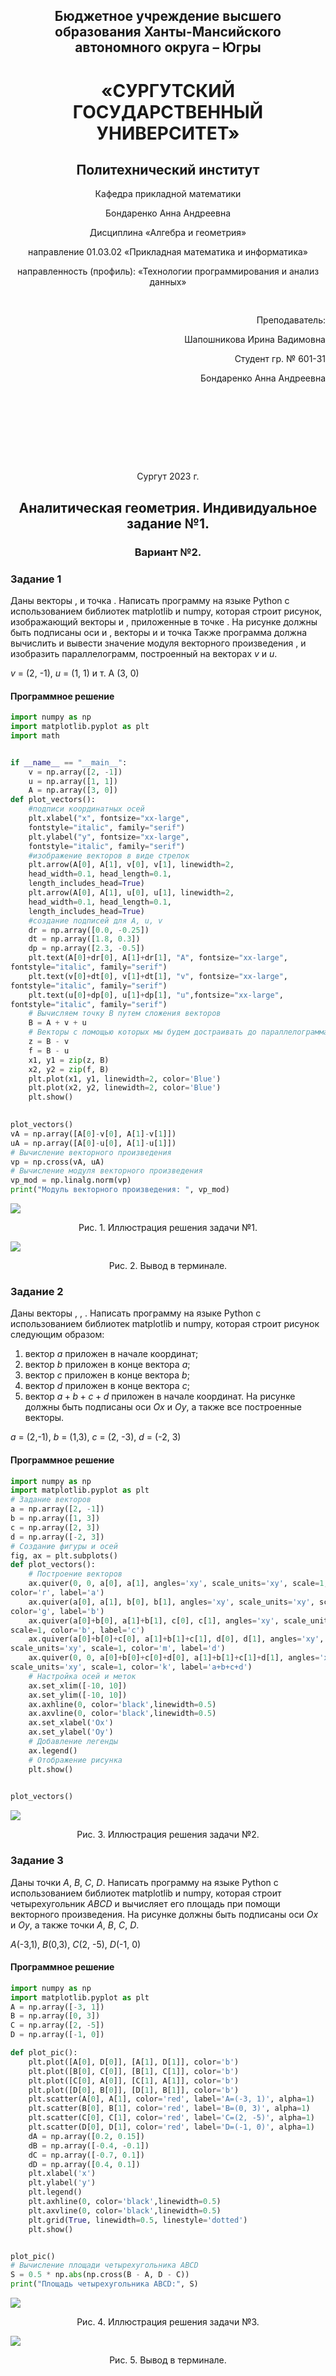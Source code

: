 
<h2 style="text-align: center;">Бюджетное учреждение высшего образования Ханты-Мансийского автономного округа – Югры</h2>  

<h1 style="text-align: center;">«СУРГУТСКИЙ ГОСУДАРСТВЕННЫЙ УНИВЕРСИТЕТ»</h1>

<h2 style="text-align: center;">Политехнический институт</h2>

<p style="text-align: center;">Кафедра прикладной математики</p>

<p style="text-align: center;">Бондаренко Анна Андреевна</p>



<p style="text-align: center;">Дисциплина «Алгебра и геометрия»</p>

<p style="text-align: center;">направление 01.03.02 «Прикладная математика и информатика»</p>

<p style="text-align: center;">направленность (профиль): «Технологии программирования и анализ данных»</p>

<pre>

</pre>

<p style="text-align: right;">Преподаватель:  </p>

<p style="text-align: right;">Шапошникова Ирина Вадимовна</p>

<p style="text-align: right;">Студент гр. № 601-31</p>

<p style="text-align: right;">Бондаренко Анна Андреевна</p>

<pre>







</pre>

<p style="text-align: center;">Сургут 2023 г.</p>

<h2 style="text-align: center;">Аналитическая геометрия. Индивидуальное задание №1.</h2>

<h3 style="text-align: center;">Вариант №2.</h3>

### Задание 1
Даны векторы , и точка . Написать программу на языке 
Python с использованием библиотек matplotlib и numpy, которая строит 
рисунок, изображающий векторы и , приложенные в точке . На рисунке 
должны быть подписаны оси и , векторы и и точка 
Также программа должна вычислить и вывести значение модуля
векторного произведения , и изобразить параллелограмм, построенный
на векторах $v$ и $u$.

$v$ = (2, -1), $u$ = (1, 1) и т. A (3, 0)

#### Программное решение
```python
import numpy as np 
import matplotlib.pyplot as plt 
import math


if __name__ == "__main__":
    v = np.array([2, -1])
    u = np.array([1, 1])
    A = np.array([3, 0])
def plot_vectors():
    #подписи координатных осей
    plt.xlabel("x", fontsize="xx-large",
    fontstyle="italic", family="serif")
    plt.ylabel("y", fontsize="xx-large",
    fontstyle="italic", family="serif")
    #изображение векторов в виде стрелок
    plt.arrow(A[0], A[1], v[0], v[1], linewidth=2,
    head_width=0.1, head_length=0.1,
    length_includes_head=True)
    plt.arrow(A[0], A[1], u[0], u[1], linewidth=2,
    head_width=0.1, head_length=0.1,
    length_includes_head=True)
    #создание подписей для A, u, v
    dr = np.array([0.0, -0.25])
    dt = np.array([1.8, 0.3])
    dp = np.array([2.3, -0.5])
    plt.text(A[0]+dr[0], A[1]+dr[1], "A", fontsize="xx-large",
fontstyle="italic", family="serif")
    plt.text(v[0]+dt[0], v[1]+dt[1], "v", fontsize="xx-large",
fontstyle="italic", family="serif")
    plt.text(u[0]+dp[0], u[1]+dp[1], "u",fontsize="xx-large",
fontstyle="italic", family="serif")
    # Вычисляем точку B путем сложения векторов
    B = A + v + u 
    # Векторы с помощью которых мы будем достраивать до параллелограмма
    z = B - v
    f = B - u
    x1, y1 = zip(z, B)
    x2, y2 = zip(f, B)
    plt.plot(x1, y1, linewidth=2, color='Blue')
    plt.plot(x2, y2, linewidth=2, color='Blue')
    plt.show()

    
plot_vectors()
vA = np.array([A[0]-v[0], A[1]-v[1]])
uA = np.array([A[0]-u[0], A[1]-u[1]])
# Вычисление векторного произведения
vp = np.cross(vA, uA)
# Вычисление модуля векторного произведения
vp_mod = np.linalg.norm(vp)
print("Модуль векторного произведения: ", vp_mod)

```

![](1.png)

<p style="text-align: center;">Рис. 1. Иллюстрация решения задачи №1.</p>

![](2.png)

<p style="text-align: center;">Рис. 2. Вывод в терминале.</p>

### Задание 2

Даны векторы , , . Написать программу на языке Python с 
использованием библиотек matplotlib и numpy, которая строит рисунок 
следующим образом: 
1) вектор $a$ приложен в начале координат;
2) вектор $b$ приложен в конце вектора $a$;
3) вектор $c$ приложен в конце вектора $b$;
4) вектор $d$ приложен в конце вектора $c$;
5) вектор $a+b+c+d$ приложен в начале координат.
На рисунке должны быть подписаны оси $Ox$ и $Oy$, а также все построенные векторы.

$a$ = (2,-1), $b$ = (1,3), $c$ = (2, -3), $d$ = (-2, 3)

#### Программное решение

```python
import numpy as np
import matplotlib.pyplot as plt
# Задание векторов
a = np.array([2, -1])
b = np.array([1, 3])
c = np.array([2, 3])
d = np.array([-2, 3])
# Создание фигуры и осей
fig, ax = plt.subplots()
def plot_vectors():
    # Построение векторов
    ax.quiver(0, 0, a[0], a[1], angles='xy', scale_units='xy', scale=1,
color='r', label='a')
    ax.quiver(a[0], a[1], b[0], b[1], angles='xy', scale_units='xy', scale=1,
color='g', label='b')
    ax.quiver(a[0]+b[0], a[1]+b[1], c[0], c[1], angles='xy', scale_units='xy',
scale=1, color='b', label='c')
    ax.quiver(a[0]+b[0]+c[0], a[1]+b[1]+c[1], d[0], d[1], angles='xy',
scale_units='xy', scale=1, color='m', label='d')
    ax.quiver(0, 0, a[0]+b[0]+c[0]+d[0], a[1]+b[1]+c[1]+d[1], angles='xy',
scale_units='xy', scale=1, color='k', label='a+b+c+d')
    # Настройка осей и меток
    ax.set_xlim([-10, 10])
    ax.set_ylim([-10, 10])
    ax.axhline(0, color='black',linewidth=0.5)
    ax.axvline(0, color='black',linewidth=0.5)
    ax.set_xlabel('Ox')
    ax.set_ylabel('Oy')
    # Добавление легенды
    ax.legend()
    # Отображение рисунка
    plt.show()

    
plot_vectors()

```
![](3.png)
<p style="text-align: center;">Рис. 3. Иллюстрация решения задачи №2.</p>

### Задание 3
Даны точки $A$, $B$, $C$, $D$. Написать программу на языке Python с использованием библиотек matplotlib и numpy, которая строит 
четырехугольник $ABCD$ и вычисляет его площадь при помощи векторного 
произведения. На рисунке должны быть подписаны оси $Ox$ и $Oy$, а также точки $A$, $B$, $C$, $D$.

$A$(-3,1), $B$(0,3), $C$(2, -5), $D$(-1, 0) 

#### Программное решение

```python
import numpy as np
import matplotlib.pyplot as plt
A = np.array([-3, 1])
B = np.array([0, 3])
C = np.array([2, -5])
D = np.array([-1, 0])

def plot_pic():
    plt.plot([A[0], D[0]], [A[1], D[1]], color='b')
    plt.plot([B[0], C[0]], [B[1], C[1]], color='b')
    plt.plot([C[0], A[0]], [C[1], A[1]], color='b')
    plt.plot([D[0], B[0]], [D[1], B[1]], color='b')
    plt.scatter(A[0], A[1], color='red', label='A=(-3, 1)', alpha=1)
    plt.scatter(B[0], B[1], color='red', label='B=(0, 3)', alpha=1)
    plt.scatter(C[0], C[1], color='red', label='C=(2, -5)', alpha=1)
    plt.scatter(D[0], D[1], color='red', label='D=(-1, 0)', alpha=1)
    dA = np.array([0.2, 0.15])
    dB = np.array([-0.4, -0.1])
    dC = np.array([-0.7, 0.1])
    dD = np.array([0.4, 0.1])
    plt.xlabel('x')
    plt.ylabel('y')
    plt.legend()
    plt.axhline(0, color='black',linewidth=0.5)
    plt.axvline(0, color='black',linewidth=0.5)
    plt.grid(True, linewidth=0.5, linestyle='dotted')
    plt.show()


plot_pic()
# Вычисление площади четырехугольника ABCD
S = 0.5 * np.abs(np.cross(B - A, D - C))
print("Площадь четырехугольника ABCD:", S)

```
![](4.png)

<p style="text-align: center;">Рис. 4. Иллюстрация решения задачи №3.</p>

![](5.png)

<p style="text-align: center;">Рис. 5. Вывод в терминале.</p>